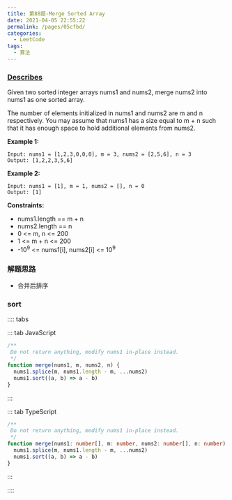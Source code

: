 ```yaml
---
title: 第88题-Merge Sorted Array
date: 2021-04-05 22:55:22
permalink: /pages/05cfbd/
categories:
  - LeetCode
tags:
  - 算法
---
```


### [Describes](https://leetcode-cn.com/problems/merge-sorted-array/)

Given two sorted integer arrays <span class="span-shadow">nums1</span> and <span class="span-shadow">nums2</span>, <span class="span-shadow">merge nums2</span> into <span class="span-shadow">nums1</span> as one sorted array.

The number of elements initialized in <span class="span-shadow">nums1</span> <span class="span-shadow">and nums2</span> are <span class="span-shadow">m</span> and <span class="span-shadow">n</span> respectively. You may assume that <span class="span-shadow">nums1</span> has a size equal to <span class="span-shadow">m + n</span> such that it has enough space to hold additional elements from <span class="span-shadow">nums2</span>.

<!-- more -->

**Example 1:**

```
Input: nums1 = [1,2,3,0,0,0], m = 3, nums2 = [2,5,6], n = 3
Output: [1,2,2,3,5,6]
```

**Example 2:**

```
Input: nums1 = [1], m = 1, nums2 = [], n = 0
Output: [1]
```

**Constraints:**

- <span class="span-shadow">nums1.length == m + n</span>
- <span class="span-shadow">nums2.length == n</span>
- <span class="span-shadow">0 <= m, n <= 200</span>
- <span class="span-shadow">1 <= m + n <= 200</span>
- <span class="span-shadow">-10<sup>9</sup> <= nums1[i], nums2[i] <= 10<sup>9</sup></span>

### 解题思路

- 合并后排序

### sort

:::: tabs

::: tab JavaScript

```JavaScript
/**
 Do not return anything, modify nums1 in-place instead.
 */
function merge(nums1, m, nums2, n) {
  nums1.splice(m, nums1.length - m, ...nums2)
  nums1.sort((a, b) => a - b)
}
```

:::

::: tab TypeScript

```TypeScript
/**
 Do not return anything, modify nums1 in-place instead.
 */
function merge(nums1: number[], m: number, nums2: number[], n: number): void {
  nums1.splice(m, nums1.length - m, ...nums2)
  nums1.sort((a, b) => a - b)
}
```

:::

::::

